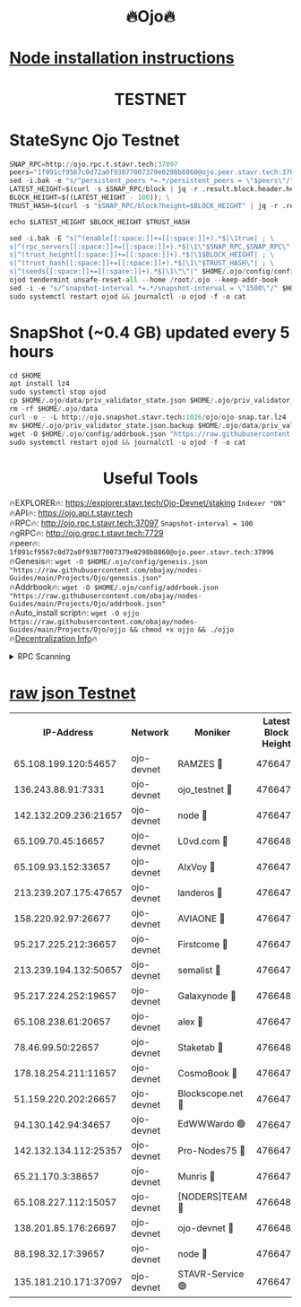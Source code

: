 <h1 align="center"> 🔥Ojo🔥</h1>

[Node installation instructions](https://github.com/obajay/nodes-Guides/tree/main/Projects/Ojo)
=

<h1 align="center"> TESTNET</h1>

# StateSync Ojo Testnet
```python
SNAP_RPC=http://ojo.rpc.t.stavr.tech:37097
peers="1f091cf9567c0d72a0f93877007379e0298b8860@ojo.peer.stavr.tech:37096"
sed -i.bak -e "s/^persistent_peers *=.*/persistent_peers = \"$peers\"/" $HOME/.ojo/config/config.toml
LATEST_HEIGHT=$(curl -s $SNAP_RPC/block | jq -r .result.block.header.height); \
BLOCK_HEIGHT=$((LATEST_HEIGHT - 100)); \
TRUST_HASH=$(curl -s "$SNAP_RPC/block?height=$BLOCK_HEIGHT" | jq -r .result.block_id.hash)

echo $LATEST_HEIGHT $BLOCK_HEIGHT $TRUST_HASH

sed -i.bak -E "s|^(enable[[:space:]]+=[[:space:]]+).*$|\1true| ; \
s|^(rpc_servers[[:space:]]+=[[:space:]]+).*$|\1\"$SNAP_RPC,$SNAP_RPC\"| ; \
s|^(trust_height[[:space:]]+=[[:space:]]+).*$|\1$BLOCK_HEIGHT| ; \
s|^(trust_hash[[:space:]]+=[[:space:]]+).*$|\1\"$TRUST_HASH\"| ; \
s|^(seeds[[:space:]]+=[[:space:]]+).*$|\1\"\"|" $HOME/.ojo/config/config.toml
ojod tendermint unsafe-reset-all --home /root/.ojo --keep-addr-book
sed -i -e "s/^snapshot-interval *=.*/snapshot-interval = \"1500\"/" $HOME/.ojo/config/app.toml
sudo systemctl restart ojod && journalctl -u ojod -f -o cat
```
# SnapShot (~0.4 GB) updated every 5 hours
```python
cd $HOME
apt install lz4
sudo systemctl stop ojod
cp $HOME/.ojo/data/priv_validator_state.json $HOME/.ojo/priv_validator_state.json.backup
rm -rf $HOME/.ojo/data
curl -o - -L http://ojo.snapshot.stavr.tech:1026/ojo/ojo-snap.tar.lz4 | lz4 -c -d - | tar -x -C $HOME/.ojo --strip-components 2
mv $HOME/.ojo/priv_validator_state.json.backup $HOME/.ojo/data/priv_validator_state.json
wget -O $HOME/.ojo/config/addrbook.json "https://raw.githubusercontent.com/obajay/nodes-Guides/main/Projects/Ojo/addrbook.json"
sudo systemctl restart ojod && journalctl -u ojod -f -o cat
```
 <h1 align="center"> Useful Tools</h1>

🔥EXPLORER🔥:        https://explorer.stavr.tech/Ojo-Devnet/staking        `Indexer "ON"` \
🔥API🔥:                     https://ojo.api.t.stavr.tech \
🔥RPC🔥:                    http://ojo.rpc.t.stavr.tech:37097              `Snapshot-interval = 100` \
🔥gRPC🔥:                  http://ojo.grpc.t.stavr.tech:7729 \
🔥peer🔥:                   `1f091cf9567c0d72a0f93877007379e0298b8860@ojo.peer.stavr.tech:37096` \
🔥Genesis🔥:    ```wget -O $HOME/.ojo/config/genesis.json "https://raw.githubusercontent.com/obajay/nodes-Guides/main/Projects/Ojo/genesis.json"``` \
🔥Addrbook🔥:    ```wget -O $HOME/.ojo/config/addrbook.json "https://raw.githubusercontent.com/obajay/nodes-Guides/main/Projects/Ojo/addrbook.json"``` \
🔥Auto_install script🔥: ```wget -O ojjo https://raw.githubusercontent.com/obajay/nodes-Guides/main/Projects/Ojo/ojjo && chmod +x ojjo && ./ojjo``` \
🔥[Decentralization Info](https://github.com/obajay/StateSync-snapshots/tree/main/Projects/Ojo/Decentralization)🔥



<details>
<summary>RPC Scanning</summary>

<h2 align="center"> We scan nodes in real time every 4 hours. And we provide the final result of RPC endpoints.
We cannot influence the operation of these nodes in any way. </h2>


```python
If Voting Power is higher than 0 --> then the Node is a validator of the network and may be subject to attack and be a potential threat to the chain.
```
```python
We marked such validators with a red symbol
```

</details>

[raw json Testnet](https://rpc-check.ojot.stavr.tech/ojot/rpc-ojot-result.json)
=


<table><tr><th>IP-Address</th><th>Network</th><th>Moniker</th><th>Latest Block Height</th><th>Earliest Block Height</th><th>Catching Up</th><th>Tx Index</th><th>Voting Power</th><th>Scan Time</th></tr><tr><td>65.108.199.120:54657</td><td>ojo-devnet</td><td>RAMZES 🔴</td><td>4766474</td><td>306156</td><td>False</td><td>on</td><td>15420</td><td>2024-01-01T20:57:42.009269481UTC</td></tr><tr><td>136.243.88.91:7331</td><td>ojo-devnet</td><td>ojo_testnet 🔴</td><td>4766476</td><td>308845</td><td>False</td><td>on</td><td>1000</td><td>2024-01-01T20:57:50.126107129UTC</td></tr><tr><td>142.132.209.236:21657</td><td>ojo-devnet</td><td>node 🔴</td><td>4766479</td><td>350001</td><td>False</td><td>on</td><td>1999</td><td>2024-01-01T20:58:05.995707880UTC</td></tr><tr><td>65.109.70.45:16657</td><td>ojo-devnet</td><td>L0vd.com 🔴</td><td>4766481</td><td>695918</td><td>False</td><td>off</td><td>998</td><td>2024-01-01T20:58:18.478375863UTC</td></tr><tr><td>65.109.93.152:33657</td><td>ojo-devnet</td><td>AlxVoy 🔴</td><td>4766478</td><td>2319801</td><td>False</td><td>on</td><td>4536782</td><td>2024-01-01T20:58:05.756155093UTC</td></tr><tr><td>213.239.207.175:47657</td><td>ojo-devnet</td><td>landeros 🔴</td><td>4766478</td><td>2714001</td><td>False</td><td>off</td><td>11083</td><td>2024-01-01T20:58:01.024895444UTC</td></tr><tr><td>158.220.92.97:26677</td><td>ojo-devnet</td><td>AVIAONE 🔴</td><td>4766478</td><td>2754001</td><td>False</td><td>on</td><td>13867</td><td>2024-01-01T20:58:00.772863661UTC</td></tr><tr><td>95.217.225.212:36657</td><td>ojo-devnet</td><td>Firstcome 🔴</td><td>4766476</td><td>2985946</td><td>False</td><td>on</td><td>13566</td><td>2024-01-01T20:57:49.862695508UTC</td></tr><tr><td>213.239.194.132:50657</td><td>ojo-devnet</td><td>semalist 🔴</td><td>4766474</td><td>3223522</td><td>False</td><td>on</td><td>19037</td><td>2024-01-01T20:57:42.288756641UTC</td></tr><tr><td>95.217.224.252:19657</td><td>ojo-devnet</td><td>Galaxynode 🔴</td><td>4766480</td><td>3685492</td><td>False</td><td>on</td><td>11888</td><td>2024-01-01T20:58:15.371227239UTC</td></tr><tr><td>65.108.238.61:20657</td><td>ojo-devnet</td><td>alex 🔴</td><td>4766474</td><td>4158001</td><td>False</td><td>on</td><td>11359</td><td>2024-01-01T20:57:41.605271017UTC</td></tr><tr><td>78.46.99.50:22657</td><td>ojo-devnet</td><td>Staketab 🔴</td><td>4766481</td><td>4254801</td><td>False</td><td>on</td><td>1276</td><td>2024-01-01T20:58:18.809005194UTC</td></tr><tr><td>178.18.254.211:11657</td><td>ojo-devnet</td><td>CosmoBook 🔴</td><td>4766479</td><td>4392001</td><td>False</td><td>off</td><td>1057</td><td>2024-01-01T20:58:08.408207658UTC</td></tr><tr><td>51.159.220.202:26657</td><td>ojo-devnet</td><td>Blockscope.net 🔴</td><td>4766474</td><td>4425001</td><td>False</td><td>on</td><td>981</td><td>2024-01-01T20:57:41.154849150UTC</td></tr><tr><td>94.130.142.94:34657</td><td>ojo-devnet</td><td>EdWWWardo 🟢</td><td>4766478</td><td>4438946</td><td>False</td><td>on</td><td>0</td><td>2024-01-01T20:58:03.372503854UTC</td></tr><tr><td>142.132.134.112:25357</td><td>ojo-devnet</td><td>Pro-Nodes75 🔴</td><td>4766475</td><td>4666475</td><td>False</td><td>on</td><td>24651</td><td>2024-01-01T20:57:46.990113088UTC</td></tr><tr><td>65.21.170.3:38657</td><td>ojo-devnet</td><td>Munris 🔴</td><td>4766476</td><td>4666476</td><td>False</td><td>off</td><td>20123</td><td>2024-01-01T20:57:49.441098684UTC</td></tr><tr><td>65.108.227.112:15057</td><td>ojo-devnet</td><td>[NODERS]TEAM 🔴</td><td>4766480</td><td>4666480</td><td>False</td><td>off</td><td>9999</td><td>2024-01-01T20:58:15.716854059UTC</td></tr><tr><td>138.201.85.176:26697</td><td>ojo-devnet</td><td>ojo-devnet 🔴</td><td>4766481</td><td>4666481</td><td>False</td><td>on</td><td>1000024000</td><td>2024-01-01T20:58:18.117603159UTC</td></tr><tr><td>88.198.32.17:39657</td><td>ojo-devnet</td><td>node 🔴</td><td>4766479</td><td>4710001</td><td>False</td><td>on</td><td>81845</td><td>2024-01-01T20:58:10.692067471UTC</td></tr><tr><td>135.181.210.171:37097</td><td>ojo-devnet</td><td>STAVR-Service 🟢</td><td>4766475</td><td>4763301</td><td>False</td><td>on</td><td>0</td><td>2024-01-01T20:57:44.673231814UTC</td></tr></table>
